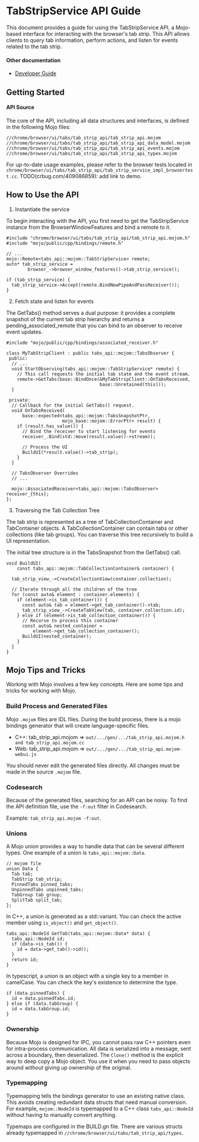 # TabStripService API Guide
This document provides a guide for using the TabStripService API, a Mojo-based
interface for interacting with the browser's tab strip. This API allows clients
to query tab information, perform actions, and listen for events related to the
tab strip.

#### Other documentation
- [Developer Guide](tab_strip_api_developer_guide.md)

## Getting Started
#### API Source
The core of the API, including all data structures and interfaces, is defined in
the following Mojo files:

```
//chrome/browser/ui/tabs/tab_strip_api/tab_strip_api.mojom
//chrome/browser/ui/tabs/tab_strip_api/tab_strip_api_data_model.mojom
//chrome/browser/ui/tabs/tab_strip_api/tab_strip_api_events.mojom
//chrome/browser/ui/tabs/tab_strip_api/tab_strip_api_types.mojom
```

For up-to-date usage examples, please refer to the browser tests located in
`chrome/browser/ui/tabs/tab_strip_api/tab_strip_service_impl_browsertest.cc`.
TODO(crbug.com/409086859): add link to demo.

## How to Use the API
1. Instantiate the service

To begin interacting with the API, you first need to get the TabStripService
instance from the BrowserWindowFeatures and bind a remote to it.

```
#include "chrome/browser/ui/tabs/tab_strip_api/tab_strip_api.mojom.h"
#include "mojo/public/cpp/bindings/remote.h"

// ...
mojo::Remote<tabs_api::mojom::TabStripService> remote;
auto* tab_strip_service =
        browser_->browser_window_features()->tab_strip_service();

if (tab_strip_service) {
  tab_strip_service->Accept(remote.BindNewPipeAndPassReceiver());
}
```

2. Fetch state and listen for events

The GetTabs() method serves a dual purpose: it provides a complete snapshot of
the current tab strip hierarchy and returns a pending_associated_remote that you
can bind to an observer to receive event updates.

```
#include "mojo/public/cpp/bindings/associated_receiver.h"

class MyTabStripClient : public tabs_api::mojom::TabsObserver {
 public:
  // ...
  void StartObserving(tabs_api::mojom::TabStripService* remote) {
    // This call requests the initial tab state and the event stream.
    remote->GetTabs(base::BindOnce(&MyTabStripClient::OnTabsReceived,
                                   base::Unretained(this)));
  }

 private:
  // Callback for the initial GetTabs() request.
  void OnTabsReceived(
      base::expected<tabs_api::mojom::TabsSnapshotPtr,
                     mojo_base::mojom::ErrorPtr> result) {
    if (result.has_value()) {
      // Bind the receiver to start listening for events
      receiver_.Bind(std::move(result.value()->stream));

      // Process the UI
      BuildUI(*result.value()->tab_strip);
    }
  }

  // TabsObserver Overrides
  // ...

  mojo::AssociatedReceiver<tabs_api::mojom::TabsObserver> receiver_{this};
};
```

3. Traversing the Tab Collection Tree

The tab strip is represented as a tree of TabCollectionContainer and
TabContainer objects. A TabCollectionContainer can contain tabs or other
collections (like tab groups). You can traverse this tree recursively to build a
UI representation.

The initial tree structure is in the TabsSnapshot from the GetTabs() call.

```
void BuildUI(
    const tabs_api::mojom::TabCollectionContainer& container) {

  tab_strip_view_->CreateCollectionView(container.collection);

  // Iterate through all the children of the tree
  for (const auto& element : container.elements) {
    if (element->is_tab_container()) {
      const auto& tab = element->get_tab_container()->tab;
      tab_strip_view_->CreateTabView(tab, container.collection.id);
    } else if (element->is_tab_collection_container()) {
      // Recurse to process this container
      const auto& nested_container =
          element->get_tab_collection_container();
      BuildUI(nested_container);
    }
  }
}
```

## Mojo Tips and Tricks
Working with Mojo involves a few key concepts. Here are some tips and tricks for
working with Mojo.

### Build Process and Generated Files
Mojo `.mojom` files are IDL files. During the build process, there is a mojo
bindings generator that will create language-specific files.
- C++: tab_strip_api.mojom
    => `out/.../gen/.../tab_strip_api.mojom.h and tab_strip_api.mojom.cc`
- Web: tab_strip_api.mojom
    => `out/.../gen/.../tab_strip_api.mojom-webui.js`

You should never edit the generated files directly. All changes must be made in
the source `.mojom` file.

### Codesearch
Because of the generated files, searching for an API can be noisy.
To find the API definition file, use the `-f:out` filter in Codesearch.

Example: `tab_strip_api.mojom -f:out`.

### Unions
A Mojo union provides a way to handle data that can be several different types.
One example of a union is `tabs_api::mojom::Data`.

```
// mojom file
union Data {
  Tab tab;
  TabStrip tab_strip;
  PinnedTabs pinned_tabs;
  UnpinnedTabs unpinned_tabs;
  TabGroup tab_group;
  SplitTab split_tab;
};
```

In C++, a union is generated as a std::variant. You can check the active member
using `is_object()` and `get_object()`.

```
tabs_api::NodeId GetTab(tabs_api::mojom::Data* data) {
  tabs_api::NodeId id;
  if (data->is_tab()) {
    id = data->get_tab()->id();
  }
  return id;
}
```

In typescript, a union is an object with a single key to a member in camelCase.
You can check the key's existence to determine the type.

```
if (data.pinnedTabs) {
  id = data.pinnedTabs.id;
} else if (data.tabGroup) {
  id = data.tabGroup.id;
}
```

### Ownership
Because Mojo is designed for IPC, you cannot pass raw C++ pointers even for
intra-process communication. All data is serialized into a message, sent across
a boundary, then deserialized. The `Clone()` method is the explicit way to deep
copy a Mojo object. You use it when you need to pass objects around without
giving up ownership of the original.

### Typemapping
Typemapping tells the bindings generator to use an existing native class. This
avoids creating redundant data structs that need manual conversion. For
example, `mojom::NodeId` is typemapped to a C++ class `tabs_api::NodeId` without
having to manually convert anything.

Typemaps are configured in the BUILD.gn file. There are various structs already
typemapped in `//chrome/browser/ui/tabs/tab_strip_api/types`.